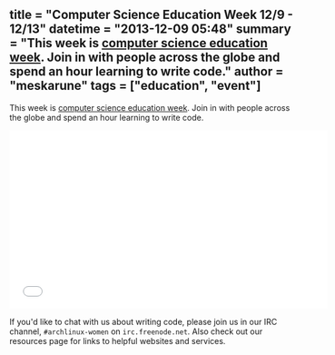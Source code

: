 title = "Computer Science Education Week 12/9 - 12/13"
datetime = "2013-12-09 05:48"
summary = "This week is <a href='http://csedweek.org/'>computer science education week</a>. Join in with people across the globe and spend an hour learning to write code."
author = "meskarune"
tags = ["education", "event"]
----------

This week is [computer science education week](http://csedweek.org/). Join in
with people across the globe and spend an hour learning to write code. 

<iframe width="560" height="315" src="//www.youtube.com/embed/FC5FbmsH4fw"
frameborder="0" allowfullscreen></iframe>

If you'd like to chat with us about writing code, please join us in our IRC channel,
<code>#archlinux-women</code> on <code>irc.freenode.net</code>. Also check out our resources page for
links to helpful websites and services.
